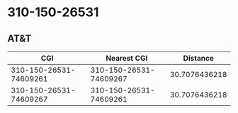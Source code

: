# 310-150-26531
## AT&T


| CGI | Nearest CGI | Distance |
|-----|-------------|----------|
| 310-150-26531-74609261 | 310-150-26531-74609267 | 30.7076436218 |
| 310-150-26531-74609267 | 310-150-26531-74609261 | 30.7076436218 |
